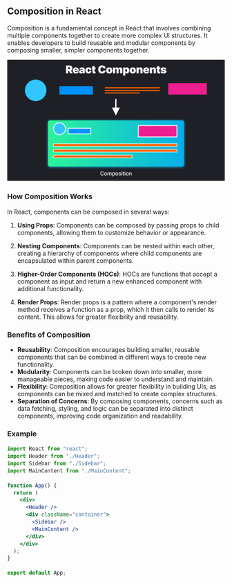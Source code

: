 ## Composition in React

Composition is a fundamental concept in React that involves combining multiple components together to create more complex UI structures. It enables developers to build reusable and modular components by composing smaller, simpler components together.

![composition](../img/react-components@1.5x.svg)

### How Composition Works

In React, components can be composed in several ways:

1. **Using Props**: Components can be composed by passing props to child components, allowing them to customize behavior or appearance.

2. **Nesting Components**: Components can be nested within each other, creating a hierarchy of components where child components are encapsulated within parent components.

3. **Higher-Order Components (HOCs)**: HOCs are functions that accept a component as input and return a new enhanced component with additional functionality.

4. **Render Props**: Render props is a pattern where a component's render method receives a function as a prop, which it then calls to render its content. This allows for greater flexibility and reusability.

### Benefits of Composition

- **Reusability**: Composition encourages building smaller, reusable components that can be combined in different ways to create new functionality.
- **Modularity**: Components can be broken down into smaller, more manageable pieces, making code easier to understand and maintain.
- **Flexibility**: Composition allows for greater flexibility in building UIs, as components can be mixed and matched to create complex structures.
- **Separation of Concerns**: By composing components, concerns such as data fetching, styling, and logic can be separated into distinct components, improving code organization and readability.

### Example

```jsx
import React from "react";
import Header from "./Header";
import Sidebar from "./Sidebar";
import MainContent from "./MainContent";

function App() {
  return (
    <div>
      <Header />
      <div className="container">
        <Sidebar />
        <MainContent />
      </div>
    </div>
  );
}

export default App;
```
